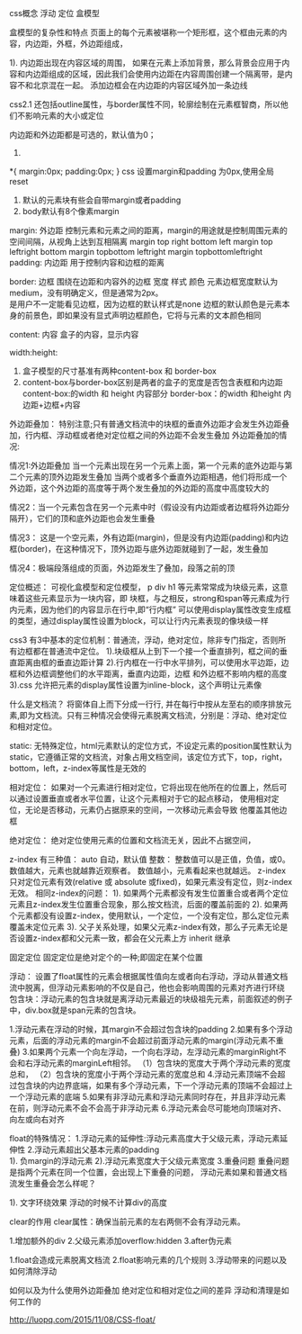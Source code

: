 css概念 浮动 定位   盒模型

盒模型的复杂性和特点
页面上的每个元素被堪称一个矩形框，这个框由元素的内容，内边距，外框，外边距组成，

1). 内边距出现在内容区域的周围，
如果在元素上添加背景，那么背景会应用于内容和内边距组成的区域，因此我们会使用内边距在内容周围创建一个隔离带，是内容不和北京混在一起。
添加边框会在内边距的内容区域外加一条边线

css2.1 还包括outline属性，与border属性不同，轮廓绘制在元素框智商，所以他们不影响元素的大小或定位

内边距和外边距都是可选的，默认值为0；

1.
*{
    margin:0px;
    padding:0px;
}
css 设置margin和padding 为0px,使用全局reset
1. 默认的元素块有些会自带margin或者padding
2. body默认有8个像素margin

margin:     外边距  控制元素和元素之间的距离，margin的用途就是控制周围元素的空间间隔，从视角上达到互相隔离
    margin top right bottom  left
    margin top leftright bottom
    margin topbottom leftright
    margin topbottomleftright
padding:    内边距  用于控制内容和边框的距离

border:     边框    围绕在边距和内容外的边框
    宽度 样式 颜色
    元素边框宽度默认为medium，没有明确定义，但是通常为2px。  
    是用户不一定能看见边框，因为边框的默认样式是none
    边框的默认颜色是元素本身的前景色，即如果没有显式声明边框颜色，它将与元素的文本颜色相同

content:    内容    盒子的内容，显示内容


 width:height:
1. 盒子模型的尺寸基准有两种content-box 和 border-box
2. content-box与border-box区别是两者的盒子的宽度是否包含表框和内边距
content-box:的width 和 height  内容部分
border-box：的width 和height 内边距+边框+内容

外边距叠加：
特别注意;只有普通文档流中的块框的垂直外边距才会发生外边距叠加，行内框、浮动框或者绝对定位框之间的外边距不会发生叠加
外边距叠加的情况:

情况1:外边距叠加
当一个元素出现在另一个元素上面，第一个元素的底外边距与第二个元素的顶外边距发生叠加
当两个或者多个垂直外边距相遇，他们将形成一个外边距，这个外边距的高度等于两个发生叠加的外边距的高度中高度较大的

情况2：当一个元素包含在另一个元素中时（假设没有内边距或者边框将外边距分隔开），它们的顶和底外边距也会发生重叠

情况3：
这是一个空元素，外有边距(margin)，但是没有内边距(padding)和内边框(border)，在这种情况下，顶外边距与底外边距就碰到了一起，发生叠加

情况4：极端段落组成的页面，外边距发生了叠加，段落之前的顶

定位概述：
可视化盒模型和定位模型，
p div h1 等元素常常成为块级元素，这意味着这些元素显示为一块内容，即 块框，与之相反，strong和span等元素成为行内元素，因为他们的内容显示在行中,即“行内框”
可以使用display属性改变生成框的类型，通过display属性设置为block，可以让行内元素表现的像块级一样

css3 有3中基本的定位机制：普通流，浮动，绝对定位，除非专门指定，否则所有边框都在普通流中定位。
1).块级框从上到下一个接一个垂直排列，框之间的垂直距离由框的垂直边距计算
2).行内框在一行中水平排列，可以使用水平边距，边框和外边框调整他们的水平距离，垂直内边距，边框
和外边框不影响内框的高度
3).css 允许把元素的display属性设置为inline-block，这个声明让元素像

什么是文档流？
将窗体自上而下分成一行行, 并在每行中按从左至右的顺序排放元素,即为文档流。只有三种情况会使得元素脱离文档流，分别是：浮动、绝对定位和相对定位。

static:
无特殊定位，html元素默认的定位方式，不设定元素的position属性默认为static，它遵循正常的文档流，对象占用文档空间，该定位方式下，top，right，bottom，left，z-index等属性是无效的

相对定位：
如果对一个元素进行相对定位，它将出现在他所在的位置上，然后可以通过设置垂直或者水平位置，让这个元素相对于它的起点移动，
使用相对定位，无论是否移动，元素仍占据原来的空间，一次移动元素会导致 他覆盖其他边框

绝对定位：
绝对定位使用元素的位置和文档流无关，因此不占据空间，

z-index 有三种值：
auto 自动，默认值
整数： 整数值可以是正值，负值，或0。数值越大，元素也就越靠近观察者。 数值越小，元素看起来也就越远。
z-index只对定位元素有效(relative 或 absolute 或fixed)，如果元素没有定位，则z-index无效。
相同z-index的问题：
1). 如果两个元素都没有发生位置重合或者两个定位元素且z-index发生位置重合现象，那么按文档流，后面的覆盖前面的
2). 如果两个元素都没有设置z-index，使用默认，一个定位，一个没有定位，那么定位元素覆盖未定位元素
3). 父子关系处理，如果父元素z-index有效，那么子元素无论是否设置z-index都和父元素一致，都会在父元素上方
inherit 继承


固定定位
固定定位是绝对定个的一种;即固定在某个位置

浮动：
设置了float属性的元素会根据属性值向左或者向右浮动，浮动从普通文档流中脱离，但浮动元素影响的不仅是自己，他也会影响周围的元素对齐进行环绕
包含块：浮动元素的包含块就是离浮动元素最近的块级祖先元素，前面叙述的例子中，div.box就是span元素的包含块。


1.浮动元素在浮动的时候，其margin不会超过包含块的padding
2.如果有多个浮动元素，后面的浮动元素的margin不会超过前面浮动元素的margin(浮动元素不重叠)
3.如果两个元素一个向左浮动，一个向右浮动，左浮动元素的marginRight不会和右浮动元素的marginLeft相邻。
（1）包含块的宽度大于两个浮动元素的宽度总和，
（2）包含块的宽度小于两个浮动元素的宽度总和
4.浮动元素顶端不会超过包含块的内边界底端，如果有多个浮动元素，下一个浮动元素的顶端不会超过上一个浮动元素的底端
5.如果有非浮动元素和浮动元素同时存在，并且非浮动元素在前，则浮动元素不会不会高于非浮动元素
6.浮动元素会尽可能地向顶端对齐、向左或向右对齐

float的特殊情况：
1.浮动元素的延伸性:浮动元素高度大于父级元素，浮动元素延伸性
2.浮动元素超出父基本元素的padding  
1). 负margin的浮动元素
2).浮动元素宽度大于父级元素宽度
3.重叠问题
重叠问题是指两个元素在同一个位置，会出现上下重叠的问题，
浮动元素如果和普通文档流发生重叠会怎么样呢？


1). 文字环绕效果
浮动的时候不计算div的高度

clear的作用
clear属性：确保当前元素的左右两侧不会有浮动元素。

1.增加额外的div
2.父级元素添加overflow:hidden
3.after伪元素

1.float会造成元素脱离文档流
2.float影响元素的几个规则
3.浮动带来的问题以及如何清除浮动


如何以及为什么使用外边距叠加
绝对定位和相对定位之间的差异
浮动和清理是如何工作的



http://luopq.com/2015/11/08/CSS-float/